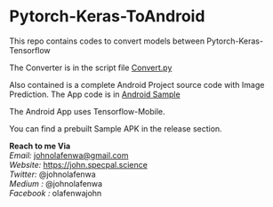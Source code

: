 # Pytorch-Keras-ToAndroid

This repo contains codes to convert models between Pytorch-Keras-Tensorflow<br>

The Converter is in the script file [Convert.py](convert.py) <br>

Also contained is a complete Android Project source code with Image Prediction.
The App code is in [Android Sample](android-sample) <br>

The Android App uses Tensorflow-Mobile.

You can find a prebuilt Sample APK in the release section.



  <b>Reach to me Via</b> <br>
    <i>Email: </i>    <a style="text-decoration: none;"  href="mailto:johnolafenwa@gmail.com"> johnolafenwa@gmail.com</a> <br>
      <i>Website: </i>    <a style="text-decoration: none;" target="_blank" href="https://john.specpal.science"> https://john.specpal.science</a> <br>
      <i>Twitter: </i>    <a style="text-decoration: none;" target="_blank" href="https://twitter.com/johnolafenwa"> @johnolafenwa</a> <br>
      <i>Medium : </i>    <a style="text-decoration: none;" target="_blank" href="https://medium.com/@johnolafenwa"> @johnolafenwa</a> <br>
      <i>Facebook : </i>    <a style="text-decoration: none;" href="https://facebook.com/olafenwajohn"> olafenwajohn</a> <br>







